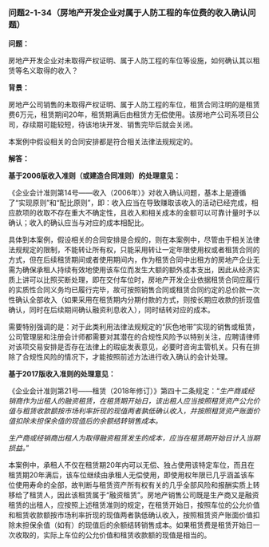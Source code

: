 ### 问题2-1-34（房地产开发企业对属于人防工程的车位费的收入确认问题）

**问题：**

房地产开发企业对未取得产权证明、属于人防工程的车位等设施，如何确认其以租赁等名义取得的收入？

**背景：**

房地产公司销售的未取得产权证明、属于人防工程的车位，租赁合同注明的是租赁费6万元，租赁期间20年，租赁期满后由租赁方无偿使用。该房地产公司系项目公司，存续期可能较短，待该地块开发、销售完毕后就会关闭。

本案例中假设相关的合同安排都是符合相关法律法规规定的。

**解答：**

**基于2006版收入准则（或建造合同准则）的处理意见：**

《企业会计准则第14号——收入（2006年）》对收入确认问题，基本上是遵循了“实现原则”和“配比原则”，即：收入应当在导致赚取该收入的活动已经完成，相应款项的收取不存在重大不确定性，且收入和相关成本的金额可以可靠计量时予以确认；收入的确认应当与对应的成本相配比。

具体到本案例，假设相关的合同安排是合规的，则在本案例中，尽管由于相关法律法规规定的限制，不能转让所有权，只能采用转让一定年限使用权或者租赁合同的方式，但在后续租赁期间或者使用期间内，作为租赁合同中出租方的房地产企业无需为确保承租人持续有效地使用该车位而发生大额的额外成本支出，因此从经济实质上讲可以比照买断处理，即在交付车位时，房地产开发企业依据租赁合同应履行的实质性合同义务均已履行完毕，故可按照销售合同或租赁合同约定的总价款一次性确认全部收入（如果采用在租赁期内分期付款的方式，则按长期应收款的折现值确认，同时在后续期间确认融资利息收入），同时结转对应的成本。

需要特别强调的是：对于此类利用法律法规规定的“灰色地带”实现的销售或租赁，公司管理层和注册会计师都需要对其潜在的合规性风险予以特别关注，应聘请律师对该项交易安排是否存在法律上的瑕疵发表意见，必要时咨询主管机关。只有在排除了合规性风险的情况下，才能按照前述方法进行收入确认的会计处理。

**基于2017版收入准则的处理意见：**

《企业会计准则第21号——租赁（2018年修订）》第四十二条规定：“*生产商或经销商作为出租人的融资租赁，在租赁期开始日，该出租人应当按照租赁资产公允价值与租赁收款额按市场利率折现的现值两者孰低确认收入，并按照租赁资产账面价值扣除未担保余值的现值后的余额结转销售成本。*

*生产商或经销商出租人为取得融资租赁发生的成本，应当在租赁期开始日计入当期损益。*”

本案例中，承租人不仅在租赁期20年内可以无偿、独占使用该特定车位，而且在租赁期20年满后，该车位继续由承租人无偿使用，即使用权年限已几乎涵盖该车位使用寿命的全部，故判断与租赁资产所有权有关的几乎全部风险和报酬实质上转移给了租赁人，因此该租赁属于“融资租赁”。房地产销售公司既是生产商又是融资租赁的出租人，应按照上述租赁准则的规定，在租赁开始日，按照车位的公允价值和租赁收款额按市场利率折现的现值两者孰低确认收入，按照租赁资产账面价值扣除未担保余值（如有）的现值后的余额结转销售成本。如果租赁费是租赁开始日一次收取的，实际上车位的公允价值和租赁收款额的现值是相当的。